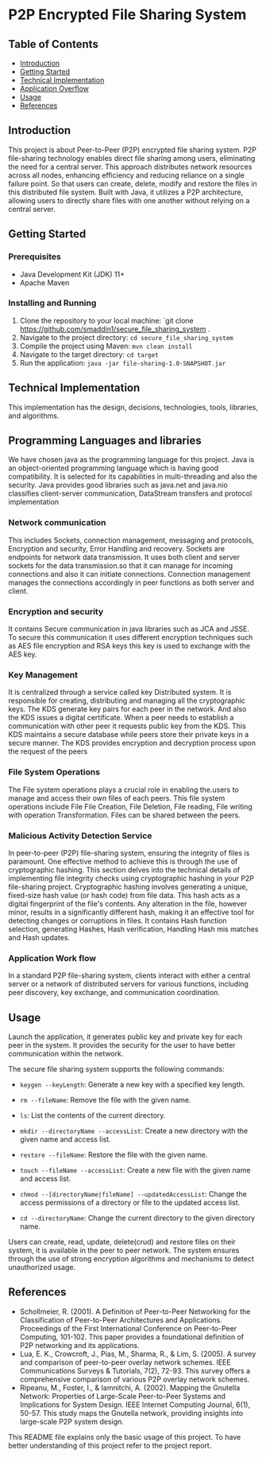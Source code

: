 # P2P Encrypted File Sharing System

## Table of Contents
- [Introduction](#introduction)
- [Getting Started](#getting-started)
- [Technical Implementation](#technical-implementation)
- [Application Overflow](#Application-overflow)
- [Usage](#usage)
- [References](#references)

## Introduction
This project is about Peer-to-Peer (P2P) encrypted file sharing system. P2P file-sharing technology enables direct file sharing among users, eliminating the need for a central server. This approach distributes network resources across all nodes, enhancing efficiency and reducing reliance on a single failure point. So that users can create, delete, modify and restore the files in this  distributed file system. Built with Java, it utilizes a P2P architecture, allowing users to directly share files with one another without relying on a central server.

## Getting Started
### Prerequisites
* Java Development Kit (JDK) 11+
* Apache Maven

### Installing and Running
1. Clone the repository to your local machine: `git clone https://github.com/smaddin1/secure_file_sharing_system .
2. Navigate to the project directory: `cd secure_file_sharing_system`
3. Compile the project using Maven: `mvn clean install`
4. Navigate to the target directory: `cd target`
5. Run the application: `java -jar file-sharing-1.0-SNAPSHOT.jar`

## Technical Implementation
This implementation has the design, decisions, technologies, tools, libraries, and algorithms.

## Programming Languages and libraries
We have chosen java as the programming language for this project. Java is an object-oriented programming language which is having good compatibility. It is selected for its capabilities in multi-threading and also the security. Java provides good libraries such as java.net and java.nio classifies client-server communication, DataStream transfers and protocol implementation

### Network communication
This includes Sockets, connection management, messaging and protocols, Encryption and security, Error Handling and recovery.
Sockets are endpoints for network data transmission. It uses both client and server sockets for the data transmission.so that it can manage for incoming connections and also it can initiate connections. 
Connection management manages the connections accordingly in peer functions as both server and client.


### Encryption and security
It contains Secure communication in java libraries such as JCA and JSSE. To secure this communication it uses different encryption techniques such as AES file encryption and RSA keys this key is used to exchange with the AES key.

### Key Management
It is centralized through a service called key Distributed system. It is responsible for creating, distributing and managing all the cryptographic keys. The KDS generate key pairs for each peer in the network. And also the KDS issues a digital certificate. When a peer needs to establish a communication with other peer it requests public key from the KDS. This KDS maintains a secure database while peers store their private keys in a secure manner. The KDS provides encryption and decryption process upon the request of the peers

### File System Operations
The File system operations plays a crucial role in enabling the.users to manage and access their own files of each peers. This file system operations include File File Creation, File Deletion, File reading, File writing with operation Transformation. Files can be shared between the peers.

### Malicious Activity Detection Service
In peer-to-peer (P2P) file-sharing system, ensuring the integrity of files is paramount. One effective method to achieve this is through the use of cryptographic hashing. This section delves into the technical details of implementing file integrity checks using cryptographic hashing in your P2P file-sharing project. Cryptographic hashing involves generating a unique, fixed-size hash value (or hash code) from file data. This hash acts as a digital fingerprint of the file's contents. Any alteration in the file, however minor, results in a significantly different hash, making it an effective tool for detecting changes or corruptions in files. It contains Hash function selection, generating Hashes, Hash verification, Handling Hash mis matches and Hash updates.


### Application Work flow
In a standard P2P file-sharing system, clients interact with either a central server or a network of distributed servers for various functions, including peer discovery, key exchange, and communication coordination.


## Usage
Launch the application, it generates public key and private key for each peer in the system. It provides the security for the user to have better communication within the network.

The secure file sharing system supports the following commands:
- `keygen --keyLength`: Generate a new key with a specified key length.
- `rm --fileName`: Remove the file with the given name.
- `ls`: List the contents of the current directory.

- `mkdir --directoryName --accessList`: Create a new directory with the given name and access list.
- `restore --fileName`: Restore the file with the given name.
- `touch --fileName --accessList`: Create a new file with the given name and access list.
- `chmod --[directoryName|fileName] --updatedAccessList`: Change the access permissions of a directory or file to the updated access list.
- `cd --directoryName`: Change the current directory to the given directory name.

Users can create, read, update, delete(crud) and restore files on their system, it is available in the peer to peer network. The system ensures  through the use of strong encryption algorithms and mechanisms to detect unauthorized usage.

## References

* Schollmeier, R. (2001). A Definition of Peer-to-Peer Networking for the Classification of Peer-to-Peer Architectures and Applications. Proceedings of the First International Conference on Peer-to-Peer Computing, 101-102. This paper provides a foundational definition of P2P networking and its applications.
* Lua, E. K., Crowcroft, J., Pias, M., Sharma, R., & Lim, S. (2005). A survey and comparison of peer-to-peer overlay network schemes. IEEE Communications Surveys & Tutorials, 7(2), 72-93. This survey offers a comprehensive comparison of various P2P overlay network schemes.
* Ripeanu, M., Foster, I., & Iamnitchi, A. (2002). Mapping the Gnutella Network: Properties of Large-Scale Peer-to-Peer Systems and Implications for System Design. IEEE Internet Computing Journal, 6(1), 50-57. This study maps the Gnutella network, providing insights into large-scale P2P system design.

This README file explains only the basic usage of this project. To have better understanding of this project refer to the project report.


